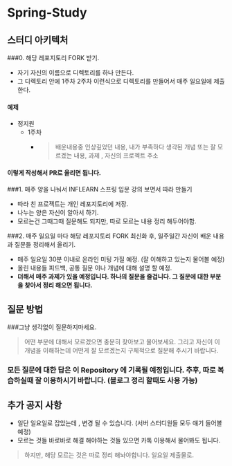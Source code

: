 # Spring-Study

## 스터디 아키텍처

###0. 해당 레포지토리 FORK 받기.
- 자기 자신의 이름으로 디렉토리를 하나 만든다.
- 그 디렉토리 안에 1주차 2주차 이런식으로 디렉토리를 만들어서 매주 일요일에 제출한다. 

#### 예제 
- 정지원
  - 1주차
    - > 배운내용중 인상깊었던 내용, 내가 부족하다 생각된 개념 또는 잘 모르겠는 내용, 과제 , 자신의 프로젝트 주소 

#### 이렇게 작성해서 PR로 올리면 됩니다.

###1. 매주 양을 나눠서 INFLEARN 스프링 입문 강의 보면서 따라 만들기 
- 따라 친 프로젝트는 개인 레포지토리에 저장.
- 나누는 양은 자신이 알아서 하기. 
- 모르는건 그때그때 질문해도 되지만, 따로 모르는 내용 정리 해두어야함.

###2. 매주 일요일 마다 해당 레포지토리 FORK 최신화 후, 일주일간 자신이 배운 내용과 질문들 정리해서 올리기.
- 매주 일요일 30분 이내로 온라인 미팅 가질 예정. (잘 이해하고 있는지 물어볼 예정)
- 올린 내용들 피드백, 공통 질문 이나 개념에 대해 설명 할 예정.
- **더해서 매주 과제가 있을 예정입니다. 하나의 질문을 줄겁니다. 그 질문에 대한 부분을 찾아서 정리 해오면 됩니다.**

## 질문 방법
###그냥 생각없이 질문하지마세요.
> 어떤 부분에 대해서 모르겠으면 충분히 찾아보고 물어보세요. 그리고 자신이 이개념을 이해하는데 어떤게 잘 모르겠는지 구체적으로 질문해 주시기 바랍니다.
### 모든 질문에 대한 답은 이 Repository 에 기록될 예정입니다. 추후, 따로 복습하실때 잘 이용하시기 바랍니다. (블로그 정리 할때도 사용 가능)

## 추가 공지 사항
- 일단 일요일로 잡았는데 , 변경 될 수 있습니다. (서버 스터디원들 모두 얘기 들어볼 예정)
- 모르는 것들 바로바로 해결 해야하는 것들 있으면 카톡 이용해서 물어봐도 됩니다. 
>하지만, 해당 모르는 것은 따로 정리 해놔야합니다. 일요일 제출물로.
